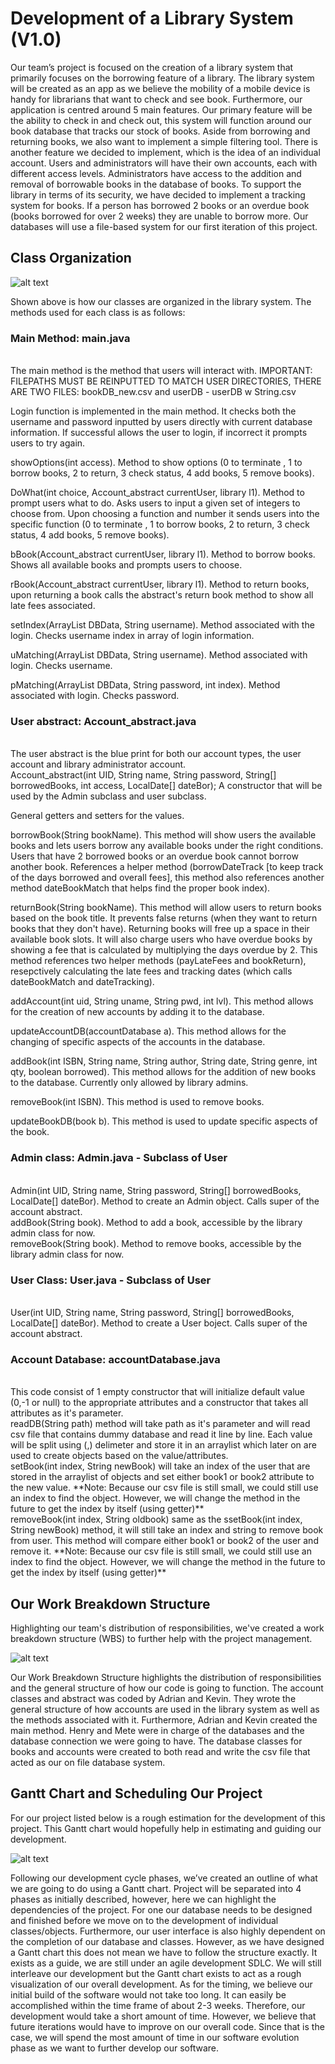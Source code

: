 <H1>Development of a Library System (V1.0)</H1>
Our team’s project is focused on the creation of a library system that primarily focuses on the borrowing feature of a library. The library system will be created as an app as we believe the mobility of a mobile device is handy for librarians that want to check and see book. Furthermore, our application is centred around 5 main features. Our primary feature will be the ability to check in and check out, this system will function around our book database that tracks our stock of books. Aside from borrowing and returning books, we also want to implement a simple filtering tool. There is another feature we decided to implement, which is the idea of an individual account. Users and administrators will have their own accounts, each with different access levels. Administrators have access to the addition and removal of borrowable books in the database of books. To support the library in terms of its security, we have decided to implement a tracking system for books. If a person has borrowed 2 books or an overdue book (books borrowed for over 2 weeks) they are unable to borrow more. Our databases will use a file-based system for our first iteration of this project. <br/>
<H2>Class Organization</H2>

![alt text](https://github.com/310g17/librarySystem/blob/main/rscforReadme/Class%20Organization%20Structure.jpg)<br/>

Shown above is how our classes are organized in the library system. The methods used for each class is as follows: <br/>
<H3>Main Method: main.java </H3><br/>
The main method is the method that users will interact with. IMPORTANT: FILEPATHS MUST BE REINPUTTED TO MATCH USER DIRECTORIES, THERE ARE TWO FILES: bookDB_new.csv and userDB - userDB w String.csv </br>

Login function is implemented in the main method. It checks both the username and password inputted by users directly with current database information. If successful allows the user to login, if incorrect it prompts users to try again.  <br/>

showOptions(int access). Method to show options (0 to terminate , 1 to borrow books, 2 to return, 3 check status, 4 add books, 5 remove books).

DoWhat(int choice, Account_abstract currentUser, library l1). Method to prompt users what to do. Asks users to input a given set of integers to choose from. Upon choosing a function and number it sends users into the specific function (0 to terminate , 1 to borrow books, 2 to return, 3 check status, 4 add books, 5 remove books). <br/>

bBook(Account_abstract currentUser, library l1). Method to borrow books. Shows all available books and prompts users to choose. <br/>

rBook(Account_abstract currentUser, library l1). Method to return books, upon returning a book calls the abstract's return book method to show all late fees associated. <br/>

setIndex(ArrayList<accountDatabase> DBData, String username). Method associated with the login. Checks username index in array of login information.<br/>

uMatching(ArrayList<accountDatabase> DBData, String username). Method associated with login. Checks username. <br/>
  
pMatching(ArrayList<accountDatabase> DBData, String password, int index). Method associated with login. Checks password. <br/>
  
<H3> User abstract: Account_abstract.java </H3><br/>
 The user abstract is the blue print for both our account types, the user account and library administrator account. <br/>
Account_abstract(int UID, String name, String password, String[] borrowedBooks, int access, LocalDate[] dateBor); A constructor that will be used by the Admin subclass and user subclass. <br/>

General getters and setters for the values. <br/>

borrowBook(String bookName). This method will show users the available books and lets users borrow any available books under the right conditions. Users that have 2 borrowed books or an overdue book cannot borrow another book. References a helper method (borrowDateTrack [to keep track of the days borrowed and overall fees], this method also references another method dateBookMatch that helps find the proper book index). <br/>

returnBook(String bookName). This method will allow users to return books based on the book title. It prevents false returns (when they want to return books that they don't have). Returning books will free up a space in their available book slots. It will also charge users who have overdue books by showing a fee that is calculated by multiplying the days overdue by 2. This method references two helper methods (payLateFees and bookReturn), resepctively calculating the late fees and tracking dates (which calls dateBookMatch and dateTracking). <br/>

addAccount(int uid, String uname, String pwd, int lvl). This method allows for the creation of new accounts by adding it to the database. <br/>

updateAccountDB(accountDatabase a). This method allows for the changing of specific aspects of the accounts in the database. <br/>

addBook(int ISBN, String name, String author, String date, String genre, int qty, boolean borrowed). This method allows for the addition of new books to the database. Currently only allowed by library admins. <br/>

removeBook(int ISBN). This method is used to remove books. <br/>

updateBookDB(book b). This method is used to update specific aspects of the book. <br/>

<H3>Admin class: Admin.java - Subclass of User</H3> <br/>
Admin(int UID, String name, String password, String[] borrowedBooks, LocalDate[] dateBor). Method to create an Admin object. Calls super of the account abstract. <br/>
addBook(String book). Method to add a book, accessible by the library admin class for now. <br/>
removeBook(String book). Method to remove books, accessible by the library admin class for now. </br>

 <H3>User Class: User.java - Subclass of User </H3><br/>
User(int UID, String name, String password, String[] borrowedBooks, LocalDate[] dateBor). Method to create a User boject. Calls super of the account abstract. <br/>
  
  <H3> Account Database:  accountDatabase.java</H3><br/>
  This code consist of 1 empty constructor that will initialize default value (0,-1 or null) to the appropriate attributes and a constructor that takes all attributes as it's parameter. <br/>
  readDB(String path) method will take path as it's parameter and will read csv file that contains dummy database and read it line by line. Each value will be split using (,) delimeter and store it in an arraylist which later on are used to create objects based on the value/attributes. <br/>
  setBook(int index, String newBook) will take an index of the user that are stored in the arraylist of objects and set either book1 or book2 attribute to the new value. **Note: Because our csv file is still small, we could still use an index to find the object. However, we will change the method in the future to get the index by itself (using getter)** <br/>
  removeBook(int index, String oldbook) same as the ssetBook(int index, String newBook) method, it will still take an index and string to remove book from user. This method will compare either book1 or book2 of the user and remove it. **Note: Because our csv file is still small, we could still use an index to find the object. However, we will change the method in the future to get the index by itself (using getter)** <br/>

<H2>Our Work Breakdown Structure</H2>
Highlighting our team's distribution of responsibilities, we've created a work breakdown structure (WBS) to further help with the project management.<br/>

![alt text](https://github.com/310g17/librarySystem/blob/main/rscforReadme/WBS.png) <br/>

Our Work Breakdown Structure highlights the distribution of responsibilities and the general structure of how our code is going to function. The account classes and abstract was coded by Adrian and Kevin. They wrote the general structure of how accounts are used in the library system as well as the methods associated with it. Furthermore, Adrian and Kevin created the main method. Henry and Mete were in charge of the databases and the database connection we were going to have. The database classes for books and accounts were created to both read and write the csv file that acted as our on file database system. <br/>
<H2>Gantt Chart and Scheduling Our Project</H2>
For our project listed below is a rough estimation for the development of this project. This Gantt chart would hopefully help in estimating and guiding our development. <br/>

![alt text](https://github.com/310g17/librarySystem/blob/main/rscforReadme/GanntChart_Final.jpeg) <br/>

Following our development cycle phases, we’ve created an outline of what we are going to do using a Gantt chart. Project will be separated into 4 phases as initially described, however, here we can highlight the dependencies of the project. For one our database needs to be designed and finished before we move on to the development of individual classes/objects. Furthermore, our user interface is also highly dependent on the completion of our database and classes. However, as we have designed a Gantt chart this does not mean we have to follow the structure exactly. It exists as a guide, we are still under an agile development SDLC. We will still interleave our development but the Gantt chart exists to act as a rough visualization of our overall development. As for the timing, we believe our initial build of the software would not take too long. It can easily be accomplished within the time frame of about 2-3 weeks. Therefore, our development would take a short amount of time. However, we believe that future iterations would have to improve on our overall code. Since that is the case, we will spend the most amount of time in our software evolution phase as we want to further develop our software. <br/>

